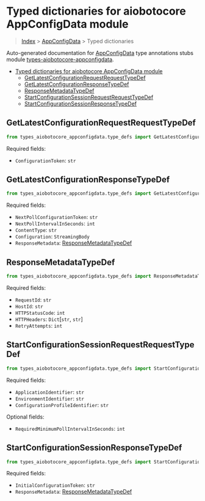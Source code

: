 <a id="typed-dictionaries-for-aiobotocore-appconfigdata-module"></a>

# Typed dictionaries for aiobotocore AppConfigData module

> [Index](../README.md) > [AppConfigData](./README.md) > Typed dictionaries

Auto-generated documentation for
[AppConfigData](https://boto3.amazonaws.com/v1/documentation/api/latest/reference/services/appconfigdata.html#AppConfigData)
type annotations stubs module
[types-aiobotocore-appconfigdata](https://pypi.org/project/types-aiobotocore-appconfigdata/).

- [Typed dictionaries for aiobotocore AppConfigData module](#typed-dictionaries-for-aiobotocore-appconfigdata-module)
  - [GetLatestConfigurationRequestRequestTypeDef](#getlatestconfigurationrequestrequesttypedef)
  - [GetLatestConfigurationResponseTypeDef](#getlatestconfigurationresponsetypedef)
  - [ResponseMetadataTypeDef](#responsemetadatatypedef)
  - [StartConfigurationSessionRequestRequestTypeDef](#startconfigurationsessionrequestrequesttypedef)
  - [StartConfigurationSessionResponseTypeDef](#startconfigurationsessionresponsetypedef)

<a id="getlatestconfigurationrequestrequesttypedef"></a>

## GetLatestConfigurationRequestRequestTypeDef

```python
from types_aiobotocore_appconfigdata.type_defs import GetLatestConfigurationRequestRequestTypeDef
```

Required fields:

- `ConfigurationToken`: `str`

<a id="getlatestconfigurationresponsetypedef"></a>

## GetLatestConfigurationResponseTypeDef

```python
from types_aiobotocore_appconfigdata.type_defs import GetLatestConfigurationResponseTypeDef
```

Required fields:

- `NextPollConfigurationToken`: `str`
- `NextPollIntervalInSeconds`: `int`
- `ContentType`: `str`
- `Configuration`: `StreamingBody`
- `ResponseMetadata`:
  [ResponseMetadataTypeDef](./type_defs.md#responsemetadatatypedef)

<a id="responsemetadatatypedef"></a>

## ResponseMetadataTypeDef

```python
from types_aiobotocore_appconfigdata.type_defs import ResponseMetadataTypeDef
```

Required fields:

- `RequestId`: `str`
- `HostId`: `str`
- `HTTPStatusCode`: `int`
- `HTTPHeaders`: `Dict`\[`str`, `str`\]
- `RetryAttempts`: `int`

<a id="startconfigurationsessionrequestrequesttypedef"></a>

## StartConfigurationSessionRequestRequestTypeDef

```python
from types_aiobotocore_appconfigdata.type_defs import StartConfigurationSessionRequestRequestTypeDef
```

Required fields:

- `ApplicationIdentifier`: `str`
- `EnvironmentIdentifier`: `str`
- `ConfigurationProfileIdentifier`: `str`

Optional fields:

- `RequiredMinimumPollIntervalInSeconds`: `int`

<a id="startconfigurationsessionresponsetypedef"></a>

## StartConfigurationSessionResponseTypeDef

```python
from types_aiobotocore_appconfigdata.type_defs import StartConfigurationSessionResponseTypeDef
```

Required fields:

- `InitialConfigurationToken`: `str`
- `ResponseMetadata`:
  [ResponseMetadataTypeDef](./type_defs.md#responsemetadatatypedef)
